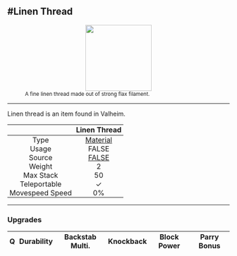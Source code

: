 <meta property="og:title" content="Linen Thread - MoreValheim" /><meta property="og:type" content="website" /><meta property="og:image" content="/assets/linen_thread.png" /><meta property="og:description" content="Linen Thread is an item found in Valheim." /><meta name="theme-color" content="#546D78"><meta name="twitter:card" content="summary_large_image">
#Linen Thread
-------------
<style>img {width:20px;}.tb {width:150px;display: block;margin-left: auto;margin-right: auto;}</style>

<style>.md-typeset table:not([class]) th:not([align]) {min-width:unset!important;}</style>
<style>td{padding:0em 0.3em!important;text-align:center!important;border-left:.05rem solid var(--md-default-fg-color--lightest)}</style>

<style>th{padding:0.1em 0.3em!important;text-align:center!important;font-weight:bold}</style>

<style>pre{text-align:right!important}</style>
<style>table tr td:first-child {border-left: 0;};</style>

<figure><img src="/assets/linen_thread.png" class="tb" /><figcaption><small>A fine linen thread made out of strong flax filament.</small></figcaption></figure>

-------------

Linen thread is an item found in Valheim.

|        | Linen Thread              |
| ----------- | ------------------------------------ |
| Type | [Material](../../types/material)
| Usage | FALSE<br>
| Source | [FALSE](../../items/false)
| Weight | 2 |
| Max Stack | 50 |
| Teleportable | ✓
| Movespeed Speed | 0%


-------------

### Upgrades
| Q | Durability | Backstab Multi. | Knockback | Block Power | Parry Bonus
| - | - | - | - | - | - 
